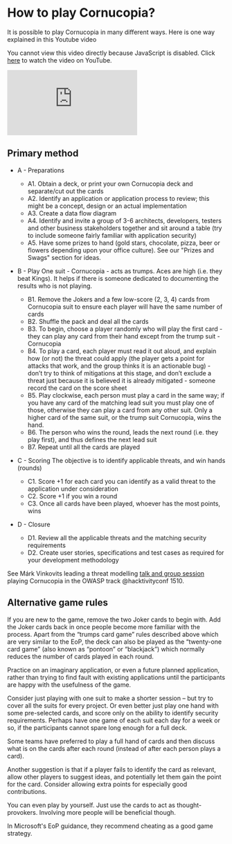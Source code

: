 # How to play Cornucopia?

It is possible to play Cornucopia in many different ways. Here is one way explained in this Youtube video

<noscript>
    <p>You cannot view this video directly because JavaScript is disabled. Click <a href="https://www.youtube.com/watch?v=XXTPXozIHow" target="_blank" rel="noopener">here</a> to watch the video on YouTube.</p>
</noscript>
<iframe credentialless anonymous class="how-to-play" frameborder="0" title="Youtube: How to play OWASP Cornucopia" 
src="https://www.youtube.com/embed/XXTPXozIHow?si=uIi_VXDtSBkS027S" referrerpolicy="no-referrer" allowfullscreen>
</iframe>


## Primary method


- A - Preparations
    
    - A1. Obtain a deck, or print your own Cornucopia deck and separate/cut out the cards
    - A2. Identify an application or application process to review; this might be a concept, design or an actual implementation
    - A3. Create a data flow diagram
    - A4. Identify and invite a group of 3-6 architects, developers, testers and other business stakeholders together and sit around a table (try to include someone fairly familiar with application security)
    - A5. Have some prizes to hand (gold stars, chocolate, pizza, beer or flowers depending upon your office culture). See our "Prizes and Swags" section for ideas.
- B - Play
    One suit - Cornucopia - acts as trumps. Aces are high (i.e. they beat Kings). It helps if there is someone dedicated to documenting the results who is not playing.
    - B1. Remove the Jokers and a few low-score (2, 3, 4) cards from Cornucopia suit to ensure each player will have the same number of cards
    - B2. Shuffle the pack and deal all the cards
    - B3. To begin, choose a player randomly who will play the first card - they can play any card from their hand except from the trump suit - Cornucopia
    - B4. To play a card, each player must read it out aloud, and explain how (or not) the threat could apply (the player gets a point for attacks that work, and the group thinks it is an actionable bug) - don’t try to think of mitigations at this stage, and don’t exclude a threat just because it is believed it is already mitigated - someone record the card on the score sheet
    - B5. Play clockwise, each person must play a card in the same way; if you have any card of the matching lead suit you must play one of those, otherwise they can play a card from any other suit. Only a higher card of the same suit, or the trump suit Cornucopia, wins the hand.
    - B6. The person who wins the round, leads the next round (i.e. they play first), and thus defines the next lead suit
    - B7. Repeat until all the cards are played
- C - Scoring
    The objective is to identify applicable threats, and win hands (rounds)
    - C1. Score +1 for each card you can identify as a valid threat to the application under consideration
    - C2. Score +1 if you win a round
    - C3. Once all cards have been played, whoever has the most points, wins
- D - Closure
    - D1. Review all the applicable threats and the matching security requirements
    - D2. Create user stories, specifications and test cases as required for your development methodology

See Márk Vinkovits leading a threat modelling <a rel="noopener" href="https://www.youtube.com/watch?v=9dVDqeO6y3A&ab_channel=OWASPHU">talk and group session</a> playing Cornucopia in the OWASP track @hacktivityconf 1510.

## Alternative game rules

If you are new to the game, remove the two Joker cards to begin with. Add the Joker cards back in once people become more familiar with the process. Apart from the “trumps card game” rules described above which are very similar to the EoP, the deck can also be played as the “twenty-one card game” (also known as “pontoon” or “blackjack”) which normally reduces the number of cards played in each round.

Practice on an imaginary application, or even a future planned application, rather than trying to find fault with existing applications until the participants are happy with the usefulness of the game.

Consider just playing with one suit to make a shorter session – but try to cover all the suits for every project. Or even better just play one hand with some pre-selected cards, and score only on the ability to identify security requirements. Perhaps have one game of each suit each day for a week or so, if the participants cannot spare long enough for a full deck.

Some teams have preferred to play a full hand of cards and then discuss what is on the cards after each round (instead of after each person plays a card).

Another suggestion is that if a player fails to identify the card as relevant, allow other players to suggest ideas, and potentially let them gain the point for the card. Consider allowing extra points for especially good contributions.

You can even play by yourself. Just use the cards to act as thought-provokers. Involving more people will be beneficial though.

In Microsoft's EoP guidance, they recommend cheating as a good game strategy.
